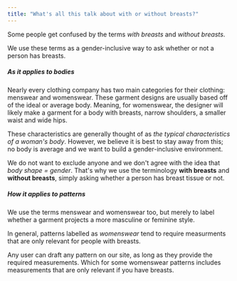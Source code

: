 ```yaml
---
title: "What's all this talk about with or without breasts?"
---
```


Some people get confused by the terms _with breasts_ and _without breasts_.

We use these terms as a gender-inclusive way to ask whether or not a person has breasts.

##### As it applies to bodies
Nearly every clothing company has two main categories for their clothing: menswear and womenswear. 
These garment designs are usually based off of the ideal or average body. 
Meaning, for womenswear, the designer will likely make a garment for a body with breasts, 
narrow shoulders, a smaller waist and wide hips. 

These characteristics are generally thought of as _the typical characteristics of a woman's body_. 
However, we believe it is best to stay away from this; 
no body is average and we want to build a gender-inclusive environment. 

We do not want to exclude anyone and we don't agree with the idea that _body shape = gender_. 
That's why we use the terminology **with breasts** and **without breasts**, 
simply asking whether a person has breast tissue or not.

##### How it applies to patterns
We use the terms menswear and womenswear too, but merely to label whether a garment
projects a more masculine or feminine style.

In general, patterns labelled as _womenswear_ tend to require measurments that are
only relevant for people with breasts.

Any user can draft any pattern on our site, as long as they provide the 
required measurements. Which for some womenswear patterns includes measurements
that are only relevant if you have breasts.


